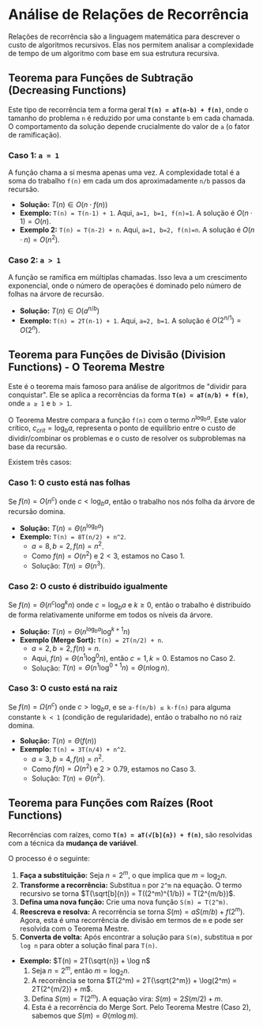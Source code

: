 # Análise de Relações de Recorrência

Relações de recorrência são a linguagem matemática para descrever o custo de algoritmos recursivos. Elas nos permitem analisar a complexidade de tempo de um algoritmo com base em sua estrutura recursiva.


## Teorema para Funções de Subtração (Decreasing Functions)

Este tipo de recorrência tem a forma geral **`T(n) = aT(n-b) + f(n)`**, onde o tamanho do problema `n` é reduzido por uma constante `b` em cada chamada. O comportamento da solução depende crucialmente do valor de `a` (o fator de ramificação).

### Caso 1: `a = 1`
A função chama a si mesma apenas uma vez. A complexidade total é a soma do trabalho `f(n)` em cada um dos aproximadamente `n/b` passos da recursão.

* **Solução:** $T(n) \in O(n \cdot f(n))$
* **Exemplo:** `T(n) = T(n-1) + 1`. Aqui, `a=1, b=1, f(n)=1`. A solução é $O(n \cdot 1) = O(n)$.
* **Exemplo 2:** `T(n) = T(n-2) + n`. Aqui, `a=1, b=2, f(n)=n`. A solução é $O(n \cdot n) = O(n^2)$.

### Caso 2: `a > 1`
A função se ramifica em múltiplas chamadas. Isso leva a um crescimento exponencial, onde o número de operações é dominado pelo número de folhas na árvore de recursão.

* **Solução:** $T(n) \in O(a^{n/b})$
* **Exemplo:** `T(n) = 2T(n-1) + 1`. Aqui, `a=2, b=1`. A solução é $O(2^{n/1}) = O(2^n)$.



##  Teorema para Funções de Divisão (Division Functions) - O Teorema Mestre

Este é o teorema mais famoso para análise de algoritmos de "dividir para conquistar". Ele se aplica a recorrências da forma **`T(n) = aT(n/b) + f(n)`**, onde `a ≥ 1` e `b > 1`.

O Teorema Mestre compara a função `f(n)` com o termo $n^{\log_b a}$. Este valor crítico, $c_{crit} = \log_b a$, representa o ponto de equilíbrio entre o custo de dividir/combinar os problemas e o custo de resolver os subproblemas na base da recursão.

Existem três casos:

### Caso 1: O custo está nas folhas
Se $f(n) = O(n^c)$ onde $c < \log_b a$, então o trabalho nos nós folha da árvore de recursão domina.
* **Solução:** $T(n) = \Theta(n^{\log_b a})$
* **Exemplo:** `T(n) = 8T(n/2) + n^2`.
    * $a=8, b=2, f(n)=n^2$.
    * Como $f(n) = O(n^2)$ e $2 < 3$, estamos no Caso 1.
    * Solução: $T(n) = \Theta(n^3)$.

### Caso 2: O custo é distribuído igualmente
Se $f(n) = \Theta(n^c \log^k n)$ onde $c = \log_b a$ e $k \ge 0$, então o trabalho é distribuído de forma relativamente uniforme em todos os níveis da árvore.
* **Solução:** $T(n) = \Theta(n^{\log_b a} \log^{k+1} n)$
* **Exemplo (Merge Sort):** `T(n) = 2T(n/2) + n`.
    * $a=2, b=2, f(n)=n$.
    * Aqui, $f(n) = \Theta(n^1 \log^0 n)$, então $c=1, k=0$. Estamos no Caso 2.
    * Solução: $T(n) = \Theta(n^1 \log^{0+1} n) = \Theta(n \log n)$.

### Caso 3: O custo está na raiz
Se $f(n) = \Omega(n^c)$ onde $c > \log_b a$, e se `a·f(n/b) ≤ k·f(n)` para alguma constante `k < 1` (condição de regularidade), então o trabalho no nó raiz domina.
* **Solução:** $T(n) = \Theta(f(n))$
* **Exemplo:** `T(n) = 3T(n/4) + n^2`.
    * $a=3, b=4, f(n)=n^2$.
    * Como $f(n) = \Omega(n^2)$ e $2 > 0.79$, estamos no Caso 3.
    * Solução: $T(n) = \Theta(n^2)$.


##  Teorema para Funções com Raízes (Root Functions)

Recorrências com raízes, como **`T(n) = aT(√[b]{n}) + f(n)`**, são resolvidas com a técnica da **mudança de variável**.

O processo é o seguinte:

1.  **Faça a substituição:** Seja $n = 2^m$, o que implica que $m = \log_2 n$.
2.  **Transforme a recorrência:** Substitua `n` por `2^m` na equação. O termo recursivo se torna $T(\sqrt[b]{n}) = T((2^m)^{1/b}) = T(2^{m/b})$.
3.  **Defina uma nova função:** Crie uma nova função `S(m) = T(2^m)`.
4.  **Reescreva e resolva:** A recorrência se torna $S(m) = aS(m/b) + f(2^m)$. Agora, esta é uma recorrência de divisão em termos de `m` e pode ser resolvida com o Teorema Mestre.
5.  **Converta de volta:** Após encontrar a solução para `S(m)`, substitua `m` por `log n` para obter a solução final para `T(n)`.

* **Exemplo:** $T(n) = 2T(\sqrt{n}) + \log n$
    1.  Seja $n = 2^m$, então $m = \log_2 n$.
    2.  A recorrência se torna $T(2^m) = 2T(\sqrt{2^m}) + \log(2^m) = 2T(2^{m/2}) + m$.
    3.  Defina $S(m) = T(2^m)$. A equação vira: $S(m) = 2S(m/2) + m$.
    4.  Esta é a recorrência do Merge Sort. Pelo Teorema Mestre (Caso 2), sabemos que $S(m) = \Theta(m \log m)$.
    